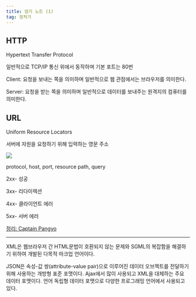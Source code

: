 ```yaml
---
title: 암기 노트 (1)
tag: 정처기
---
```




## HTTP

Hypertext Transfer Protocol

일반적으로 TCP/IP 통신 위에서 동작하며 기본 포트는 80번

Client: 요청을 보내는 쪽을 의미하며 일반적으로 웹 관점에서는 브라우저를 의미한다. 

Server: 요청을 받는 쪽을 의미하며 일반적으로 데이터를 보내주는 원격지의 컴퓨터를 의미한다.



## URL

Uniform Resource Locators

서버에 자원을 요청하기 위해 입력하는 영문 주소

![](https://joshua1988.github.io/images/posts/web/http/url-structure.png)

protocol, host, port, resource path, query

2xx- 성공

3xx- 리다이렉션

4xx- 클라이언트 에러

5xx- 서버 에러

[정리: Captain Pangyo](https://joshua1988.github.io/web-development/http-part1/)

---

XML은 웹브라우저 간 HTML문법이 호환되지 않는 문제와 SGML의 복잡함을 해결하기 위하여 개발된 다목적 마크업 언어이다.

JSON은 속성-값 쌍(attribute-value pair)으로 이루어진 데이터 오브젝트를 전달하기 위해 사용하는 개방형 표준 포맷이다. Ajax에서 많이 사용되고 XML을 대체하는 주요 데이터 포맷이다. 언어 독립형 데이터 포맷으로 다양한 프로그래밍 언어에서 사용되고 있다.



